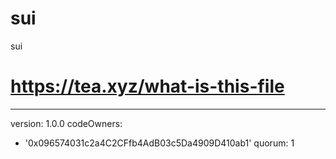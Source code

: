 # sui
sui
# https://tea.xyz/what-is-this-file
---
version: 1.0.0
codeOwners:
  - '0x096574031c2a4C2CFfb4AdB03c5Da4909D410ab1'
quorum: 1
